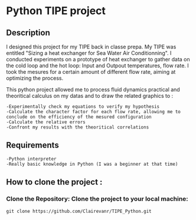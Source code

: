 # Python TIPE project 

## Description

I designed this project for my TIPE back in classe prepa. My TIPE was entitled "Sizing a heat exchanger for Sea Water Air Conditionning". I conducted experiments on a prototype of heat exchanger to gather data on the cold loop and the hot loop: Input and Outpout temperatures, flow rate. I took the mesures for a certain amount of different flow rate, aiming at optimizing the process. 

This python project allowed me to process fluid dynamics practical and theoritical calculus on my datas and to draw the related graphics to :

    -Experimentally check my equations to verify my hypothesis
    -Calculate the character factor for each flow rate, allowing me to conclude on the efficiency of the mesured configuration
    -Calculate the relative errors
    -Confront my results with the theoritical correlations



## Requirements 

    -Python interpreter
    -Really basic knowledge in Python (I was a beginner at that time)

## How to clone the project :

### Clone the Repository: Clone the project to your local machine:
    git clone https://github.com/Clairevanr/TIPE_Python.git
